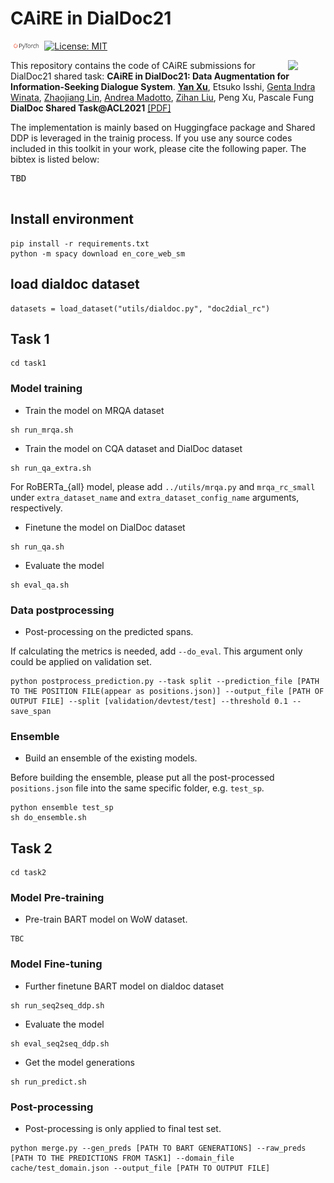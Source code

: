 # CAiRE in DialDoc21
<img src="plot/pytorch-logo-dark.png" width="10%"> [![License: MIT](https://img.shields.io/badge/License-MIT-yellow.svg)](https://opensource.org/licenses/MIT) 

<img align="right" src="plot/HKUST.jpg" width="12%">

This repository contains the code of CAiRE submissions for DialDoc21 shared task:
**CAiRE in DialDoc21: Data Augmentation for Information-Seeking Dialogue System**. [**Yan Xu**](https://yana-xuyan.github.io), Etsuko Isshi, [Genta Indra Winata](https://gentawinata.com/), [Zhaojiang Lin](https://zlinao.github.io/), [Andrea Madotto](https://andreamad8.github.io), [Zihan Liu](https://zliucr.github.io/), Peng Xu, Pascale Fung **DialDoc Shared Task@ACL2021** [[PDF]](TBC)

The implementation is mainly based on Huggingface package and Shared DDP is leveraged in the trainig process. If you use any source codes included in this toolkit in your work, please cite the following paper. The bibtex is listed below:
<pre>
TBD
<!-- @article{madotto2020learning,
  title={Learning Knowledge Bases with Parameters for Task-Oriented Dialogue Systems},
  author={Madotto, Andrea and Cahyawijaya, Samuel and Winata, Genta Indra and Xu, Yan and Liu, Zihan and Lin, Zhaojiang and Fung, Pascale},
  journal={arXiv preprint arXiv:2009.13656},
  year={2020}
} -->
</pre>

## Install environment
```
pip install -r requirements.txt
python -m spacy download en_core_web_sm
```

## load dialdoc dataset
```
datasets = load_dataset("utils/dialdoc.py", "doc2dial_rc")
```

## Task 1 

```console
cd task1
```

### Model training
- Train the model on MRQA dataset

```console
sh run_mrqa.sh
```

- Train the model on CQA dataset and DialDoc dataset

```console
sh run_qa_extra.sh
```
For RoBERTa_{all} model, please add `../utils/mrqa.py` and `mrqa_rc_small` under `extra_dataset_name` and `extra_dataset_config_name` arguments, respectively.

- Finetune the model on DialDoc dataset

```console
sh run_qa.sh
```

- Evaluate the model

```console
sh eval_qa.sh
```

### Data postprocessing
- Post-processing on the predicted spans.

If calculating the metrics is needed, add `--do_eval`. This argument only could be applied on validation set.
```console
python postprocess_prediction.py --task split --prediction_file [PATH TO THE POSITION FILE(appear as positions.json)] --output_file [PATH OF OUTPUT FILE] --split [validation/devtest/test] --threshold 0.1 --save_span
```

### Ensemble
- Build an ensemble of the existing models.

Before building the ensemble, please put all the post-processed `positions.json` file into the same specific folder, e.g. `test_sp`.

```console
python ensemble test_sp
sh do_ensemble.sh
```

## Task 2

```console
cd task2
```

### Model Pre-training
- Pre-train BART model on WoW dataset.

```console
TBC
```

### Model Fine-tuning
- Further finetune BART model on dialdoc dataset

```console
sh run_seq2seq_ddp.sh
```

- Evaluate the model

```console
sh eval_seq2seq_ddp.sh
```

- Get the model generations

```console
sh run_predict.sh
```

### Post-processing
- Post-processing is only applied to final test set.
```console
python merge.py --gen_preds [PATH TO BART GENERATIONS] --raw_preds [PATH TO THE PREDICTIONS FROM TASK1] --domain_file cache/test_domain.json --output_file [PATH TO OUTPUT FILE]
```
